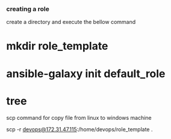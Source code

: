 

### creating a role 

create a directory and execute the bellow command

# mkdir role_template

# ansible-galaxy init default_role

# tree

scp command for copy file from linux to windows machine


scp -r devops@172.31.47.115:/home/devops/role_template  .  